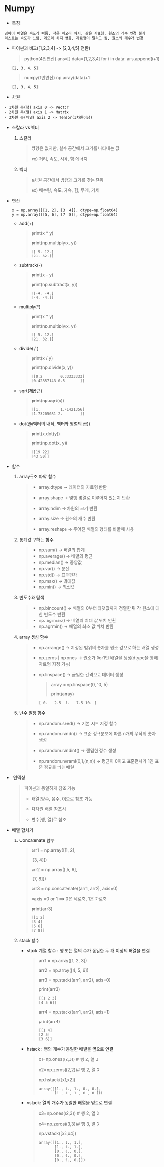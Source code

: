 # Numpy

- 특징

```
넘파이 배열은 속도가 빠름, 적은 메모리 차지, 같은 자료형, 원소의 개수 변경 불가
리스트는 속도가 느림, 메모리 차지 많음, 자료형이 달라도 됨, 원소의 개수가 변경
```

- 파이썬과 비교([1,2,3,4] -> [2,3,4,5] 전환)

  > python(4번연산)
  > ans=[]
  > data=[1,2,3,4]
  > for i in data:
  >  ans.append(i+1)

  ```
  [2, 3, 4, 5]
  ```

  > numpy(1번연산)
  > np.array(data)+1

  ```
  [2, 3, 4, 5]
  ```

  

- 차원

```
- 1차원 축(행) axis 0 -> Vector
- 2차원 축(열) axis 1 -> Matrix
- 3차원 축(채널) axis 2 -> Tensor(3차원이상)
```

- 스칼라 vs 벡터

  1. 스칼라

     >  방향은 없지만, 실수 공간에서 크기를 나타내는 값
     >
     > ex) 거리, 속도, 시각, 힘 에너지

  2. 벡터

     >  n차원 공간에서 방향과 크기를 갖는 단위
     >
     > ex) 배수량, 속도, 가속, 힘, 무게, 기세

- 연산

  ```
  x = np.array([[1, 2], [3, 4]], dtype=np.float64)
  y = np.array([[5, 6], [7, 8]], dtype=np.float64)
  ```

  - add(+)

    > print(x * y)
    >
    > print(np.multiply(x, y))
    >
    > ```
    > [[ 5. 12.]
    > [21. 32.]]
    > ```

  - subtrack(-)

    > print(x - y)
    >
    > print(np.subtract(x, y))
    >
    > ```
    > [[-4. -4.]
    > [-4. -4.]]
    > ```

  - multiply(*)

    > print(x * y)
    >
    > print(np.multiply(x, y))
    >
    > ```
    > [[ 5. 12.]
    > [21. 32.]]
    > ```

  - divide( / )

    > print(x / y)
    >
    > print(np.divide(x, y))
    >
    > ```
    > [[0.2        0.33333333]
    > [0.42857143 0.5       ]]
    > ```

  - sqrt(제곱근)

    > print(np.sqrt(x))
    >
    > ```
    > [[1.         1.41421356]
    > [1.73205081 2.        ]]
    > ```

  - dot(@(벡터의 내적, 벡터와 행렬의 곱))

    > print(x.dot(y))
    >
    > print(np.dot(x, y))
    >
    > ```
    > [[19 22]
    > [43 50]]
    > ```

- 함수

  1. array구조 파악 함수

     > - array.dtype -> 데이터의 자료형 반환
     >
     > - array.shape -> 몇행 몇열로 이루어져 있는지 반환
     > - array.ndim -> 차원의 크기 반환
     > - array.size -> 원소의 개수 반환
     > - array.reshape -> 주어진 배열의 형태를 바꿀때 사용

  2. 통계값 구하는 함수

     > - np.sum() -> 배열의 합계
     > - np.average() -> 배열의 평균
     > - np.median() -> 중앙값
     > - np.var() -> 분산
     > - np.std() -> 표준편차
     > - np.max() -> 최대값
     > - np.min() -> 최소값

  3. 빈도수와 탐색

     > - np.bincount() -> 배열의 0부터 최댓값까지 정렬한 뒤 각 원소에 대한 빈도수 반환
     > - np. agrmax() -> 배열의 최대 값 위치 반환
     > - np.agrmin() -> 배열의 최소 값 위치 반환

  4. array 생성 함수

     > - np.arrange() -> 지정된 범위의 숫자를 원소 값으로 하는 배열 생성
     >
     > - np.zeros | np.ones  -> 원소가 0or1인 배열을 생성(dtype을 통해 자료형 지정 가능)
     >
     > - np.linspace() -> 균일한 간격으로 데이터 생성
     >
     >   > array = np.linspace(0, 10, 5)
     >   >
     >   > print(array)
     >
     >   ```
     >   [ 0.   2.5  5.   7.5 10. ]
     >   ```

  5. 난수 발생 함수

     > - np.random.seed() -> 기본 시드 지정 함수
     >
     > - np.random.randn() -> 표준 정규분포에 따른 n개의 무작위 숫자 생성
     >
     > - np.random.randint() -> 랜덤한 정수 생성
     >
     > - np.random.noraml(0,1,(n,n)) -> 평균이 0이고 표준편차가 1인 표준 정규를 띄는 배열

  



- ​	인덱싱

  > 파이썬과 동일하게 참조 가능
  >
  > - 배열[양수, 음수, 0]으로 참조 가능 
  >
  > - 다차원 배열 참조시
  >
  > - 변수[행, 열]로 참조

- 배열 합치기

  1. Concatenate 함수

     > arr1 = np.array([[1, 2],
     >
     > ​								[3, 4]]) 
     >
     > arr2 = np.array([[5, 6],                  
     >
     > ​								[7, 8]]) 
     >
     > arr3 = np.concatenate((arr1, arr2), axis=0) 
     >
     > ※axis =0 or 1 ==> 0은 세로축, 1은 가로축
     >
     >  print(arr3)
     >
     > ```
     > [[1 2]
     > [3 4]
     > [5 6]
     > [7 8]]
     > ```
     >
     > 

  2. stack 함수

     - stack 계열 함수 : 행 또는 열의 수가 동일한 두 개 이상의 배열을 연결

       > arr1 = np.array([1, 2, 3]) 
       >
       > arr2 = np.array([4, 5, 6]) 
       >
       > arr3 = np.stack((arr1, arr2), axis=0) 
       >
       > print(arr3)
       >
       > ```
       > [[1 2 3]
       > [4 5 6]]
       > ```
       >
       > arr4 = np.stack((arr1, arr2), axis=1) 
       >
       > print(arr4)
       >
       > ```
       > [[1 4]
       > [2 5]
       > [3 6]]
       > ```

     - hstack : 행의 개수가 동일한 배열을 옆으로 연결

       > x1=np.ones((2,3)) # 행 2, 열 3
       >
       > x2=np.zeros((2,2))# 행 2, 열 3
       >
       > np.hstack([x1,x2])
       >
       > ```
       > array([[1., 1., 1., 0., 0.],
       >        [1., 1., 1., 0., 0.]])
       > ```
       >
       > 

     - vstack: 열의 개수가 동일한 배열을 밑으로 연결

       > x3=np.ones((2,3)) # 행 2, 열 3
       >
       > x4=np.zeros((3,3))# 행 3, 열 3
       >
       > np.vstack([x3,x4])
       >
       > ```
       > array([[1., 1., 1.],
       >        [1., 1., 1.],
       >        [0., 0., 0.],
       >        [0., 0., 0.],
       >        [0., 0., 0.]])
       > ```

